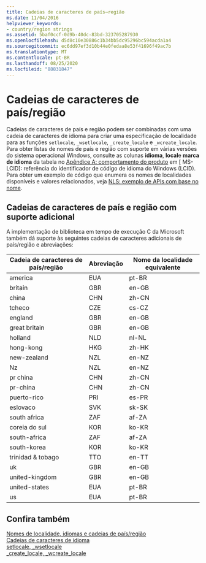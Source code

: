 ```yaml
---
title: Cadeias de caracteres de país–região
ms.date: 11/04/2016
helpviewer_keywords:
- country/region strings
ms.assetid: 5baf0ccf-0d9b-40dc-83bd-323705287930
ms.openlocfilehash: d5d8c10e30886c1b34bb5dc95296bc594acda1a4
ms.sourcegitcommit: ec6dd97ef3d10b44e0fedaa8e53f41696f49ac7b
ms.translationtype: MT
ms.contentlocale: pt-BR
ms.lasthandoff: 08/25/2020
ms.locfileid: "88831847"
---
```

# <a name="countryregion-strings"></a>Cadeias de caracteres de país/região

Cadeias de caracteres de país e região podem ser combinadas com uma cadeia de caracteres de idioma para criar uma especificação de localidade para as funções `setlocale`, `_wsetlocale`, `_create_locale` e `_wcreate_locale`. Para obter listas de nomes de país e região com suporte em várias versões do sistema operacional Windows, consulte as colunas **idioma**, **local**e **marca de idioma** da tabela no [Apêndice A: comportamento do produto](/openspecs/windows_protocols/ms-lcid/a9eac961-e77d-41a6-90a5-ce1a8b0cdb9c) em \[ MS-LCID]: referência do identificador de código de idioma do Windows (LCID). Para obter um exemplo de código que enumera os nomes de localidades disponíveis e valores relacionados, veja [NLS: exemplo de APIs com base no nome](/windows/win32/intl/nls--name-based-apis-sample).

## <a name="additional-supported-country-and-region-strings"></a>Cadeias de caracteres de país e região com suporte adicional

A implementação de biblioteca em tempo de execução C da Microsoft também dá suporte às seguintes cadeias de caracteres adicionais de país/região e abreviações:

|Cadeia de caracteres de país/região|Abreviação|Nome da localidade equivalente|
|----------------------------|------------------|----------------------------|
|america|EUA|pt-BR|
|britain|GBR|en-GB|
|china|CHN|zh-CN|
|tcheco|CZE|cs-CZ|
|england|GBR|en-GB|
|great britain|GBR|en-GB|
|holland|NLD|nl-NL|
|hong-kong|HKG|zh-HK|
|new-zealand|NZL|en-NZ|
|Nz|NZL|en-NZ|
|pr china|CHN|zh-CN|
|pr-china|CHN|zh-CN|
|puerto-rico|PRI|es-PR|
|eslovaco|SVK|sk-SK|
|south africa|ZAF|af-ZA|
|coreia do sul|KOR|ko-KR|
|south-africa|ZAF|af-ZA|
|south-korea|KOR|ko-KR|
|trinidad & tobago|TTO|en-TT|
|uk|GBR|en-GB|
|united-kingdom|GBR|en-GB|
|united-states|EUA|pt-BR|
|us|EUA|pt-BR|

## <a name="see-also"></a>Confira também

[Nomes de localidade, idiomas e cadeias de país/região](../c-runtime-library/locale-names-languages-and-country-region-strings.md)<br/>
[Cadeias de caracteres de idioma](../c-runtime-library/language-strings.md)<br/>
[setlocale, _wsetlocale](../c-runtime-library/reference/setlocale-wsetlocale.md)<br/>
[_create_locale, _wcreate_locale](../c-runtime-library/reference/create-locale-wcreate-locale.md)
